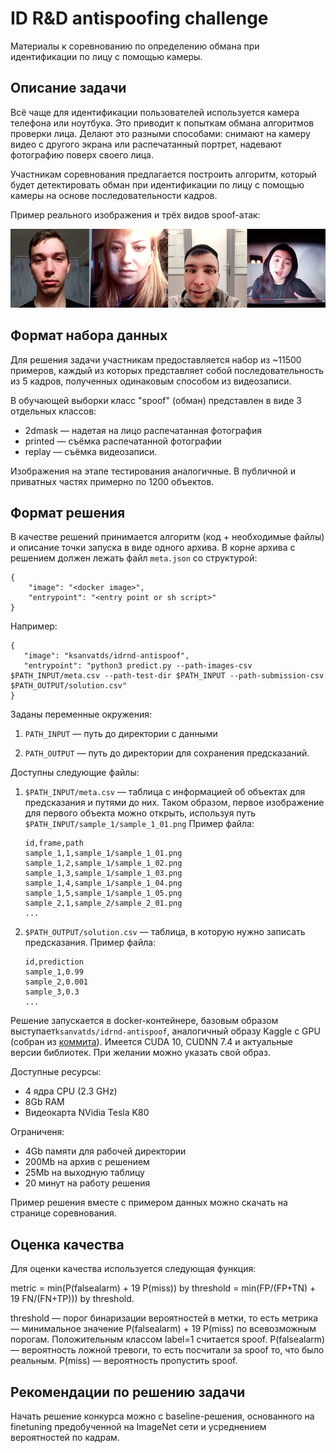 # ID R&D antispoofing challenge

Материалы к соревнованию по определению обмана при идентификации по лицу с помощью камеры.

## Описание задачи

Всё чаще для идентификации пользователей используется камера телефона или ноутбука. Это приводит к попыткам обмана алгоритмов проверки лица. Делают это разными способами: снимают на камеру видео с другого экрана или распечатанный портрет, надевают фотографию поверх своего лица.

Участникам соревнования предлагается построить алгоритм, который будет детектировать обман при идентификации по лицу с помощью камеры на основе последовательности кадров.

Пример реального изображения и трёх видов spoof-атак:

![](data/example.png)

## Формат набора данных

Для решения задачи участникам предоставляется набор из \~11500 примеров, каждый из которых представляет собой последовательность из 5 кадров, полученных одинаковым способом из видеозаписи.

В обучающей выборки класс "spoof" (обман) представлен в виде 3 отдельных классов:

- 2dmask — надетая на лицо распечатанная фотография
- printed — съёмка распечатанной фотографии
- replay — съёмка видеозаписи.

Изображения на этапе тестирования аналогичные. В публичной и приватных частях примерно по 1200 объектов.

## Формат решения

В качестве решений принимается алгоритм (код + необходимые файлы) и описание точки запуска в виде одного архива. В корне архива с решением должен лежать файл `meta.json` со структурой:

```
{
	"image": "<docker image>",
	"entrypoint": "<entry point or sh script>"
}
```

Например:
```
{
   "image": "ksanvatds/idrnd-antispoof",
   "entrypoint": "python3 predict.py --path-images-csv $PATH_INPUT/meta.csv --path-test-dir $PATH_INPUT --path-submission-csv $PATH_OUTPUT/solution.csv"
}
```

Заданы переменные окружения:

1. `PATH_INPUT` — путь до директории с данными

2. `PATH_OUTPUT` — путь до директории для сохранения предсказаний.


Доступны следующие файлы:

1. `$PATH_INPUT/meta.csv` — таблица с информацией об объектах для предсказания и путями до них.  Таком образом, первое изображение для первого объекта можно открыть, используя путь `$PATH_INPUT/sample_1/sample_1_01.png` Пример файла:

   ```
   id,frame,path
   sample_1,1,sample_1/sample_1_01.png
   sample_1,2,sample_1/sample_1_02.png
   sample_1,3,sample_1/sample_1_03.png
   sample_1,4,sample_1/sample_1_04.png
   sample_1,5,sample_1/sample_1_05.png
   sample_2,1,sample_2/sample_2_01.png
   ...
   ```

2. `$PATH_OUTPUT/solution.csv` — таблица, в которую нужно записать предсказания. Пример файла:

   ```
   id,prediction
   sample_1,0.99
   sample_2,0.001
   sample_3,0.3
   ...
   ```

Решение запускается в docker-контейнере, базовым образом выступает`ksanvatds/idrnd-antispoof`, аналогичный образу Kaggle с GPU (собран из [коммита](https://github.com/Kaggle/docker-python/commit/2cac9bf6e233db4b8de405e53e74293a9227b53a)). Имеется CUDA 10, CUDNN 7.4 и актуальные версии библиотек. При желании можно указать свой образ.

Доступные ресурсы:
- 4 ядра CPU (2.3 GHz)
- 8Gb RAM
- Видеокарта NVidia Tesla K80

Ограниченя:
- 4Gb памяти для рабочей директории
- 200Mb на архив с решением
- 25Mb на выходную таблицу
- 20 минут на работу решения

Пример решения вместе с примером данных можно скачать на странице соревнования.

## Оценка качества

Для оценки качества используется следующая функция:

metric = min(P(falsealarm) + 19 P(miss)) by threshold = min(FP/(FP+TN) + 19 FN/(FN+TP))) by threshold.

threshold — порог бинаризации вероятностей в метки, то есть метрика — минимальное значение P(falsealarm) + 19 P(miss) по всевозможным порогам. Положительным классом label=1 считается spoof. P(falsealarm) —  вероятность ложной тревоги, то есть посчитали за spoof то, что было реальным. P(miss) — вероятность пропустить spoof.

## Рекомендации по решению задачи

Начать решение конкурса можно с baseline-решения, основанного на finetuning предобученной на ImageNet сети и усреднением вероятностей по кадрам.
